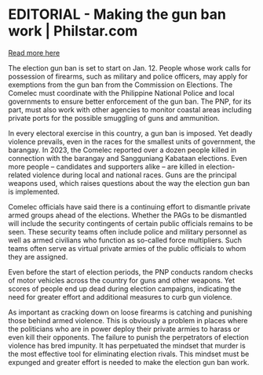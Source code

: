 # EDITORIAL - Making the gun ban work | Philstar.com

[Read more here](https://www.philstar.com/opinion/2025/01/08/2412562/editorial-making-gun-ban-work)

The election gun ban is set to start on Jan. 12. People whose work calls for possession of firearms, such as military and police officers, may apply for exemptions from the gun ban from the Commission on Elections. The Comelec must coordinate with the Philippine National Police and local governments to ensure better enforcement of the gun ban. The PNP, for its part, must also work with other agencies to monitor coastal areas including private ports for the possible smuggling of guns and ammunition.

In every electoral exercise in this country, a gun ban is imposed. Yet deadly violence prevails, even in the races for the smallest units of government, the barangay. In 2023, the Comelec reported over a dozen people killed in connection with the barangay and Sangguniang Kabataan elections. Even more people – candidates and supporters alike – are killed in election-related violence during local and national races. Guns are the principal weapons used, which raises questions about the way the election gun ban is implemented.

Comelec officials have said there is a continuing effort to dismantle private armed groups ahead of the elections. Whether the PAGs to be dismantled will include the security contingents of certain public officials remains to be seen. These security teams often include police and military personnel as well as armed civilians who function as so-called force multipliers. Such teams often serve as virtual private armies of the public officials to whom they are assigned.

Even before the start of election periods, the PNP conducts random checks of motor vehicles across the country for guns and other weapons. Yet scores of people end up dead during election campaigns, indicating the need for greater effort and additional measures to curb gun violence.

As important as cracking down on loose firearms is catching and punishing those behind armed violence. This is obviously a problem in places where the politicians who are in power deploy their private armies to harass or even kill their opponents. The failure to punish the perpetrators of election violence has bred impunity. It has perpetuated the mindset that murder is the most effective tool for eliminating election rivals. This mindset must be expunged and greater effort is needed to make the election gun ban work.